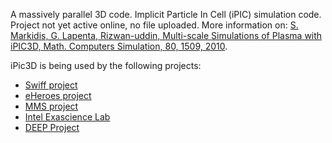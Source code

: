 A massively parallel 3D code. Implicit Particle In Cell (iPIC) simulation code. Project not yet active online, no file uploaded. More information on: [S. Markidis, G. Lapenta, Rizwan-uddin, Multi-scale Simulations of Plasma with iPIC3D, Math. Computers Simulation, 80, 1509, 2010](http://www.sciencedirect.com/science/article/pii/S0378475409002444).

iPic3D is being used by the following projects:

  * [Swiff project](http://www.swiff.eu)
  * [eHeroes project](http://www.eheroes.eu)
  * [MMS project](http://mms.gsfc.nasa.gov/)
  * [Intel Exascience Lab](http://www.exascience.com)
  * [DEEP Project](http://www.deep-project.eu/deep-project/EN/Home/home_node.html)
